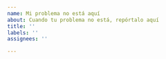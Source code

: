 ```yaml
---
name: Mi problema no está aquí
about: Cuando tu problema no está, repórtalo aquí
title: ''
labels: ''
assignees: ''

---
```



